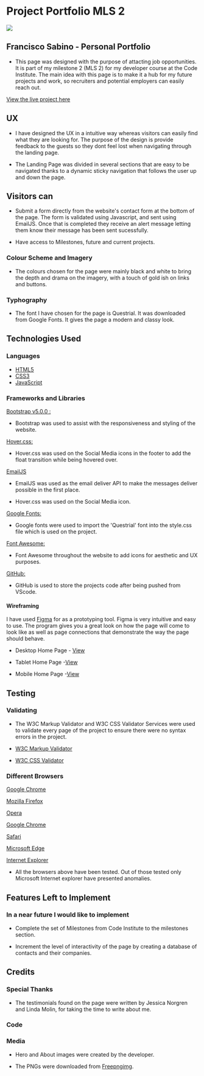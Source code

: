 # Project Portfolio MLS 2

<img src="https://github.com/fdasabino/Portfolio-Project/blob/master/assets/images/Wire.png">

## Francisco Sabino - Personal Portfolio

- This page was designed with the purpose of attacting job opportunities. It is part of my milestone 2 (MLS 2) for my developer course at the Code Institute. The main idea with this page is to make it a hub for my future projects and work, so recruiters and potential employers can easily reach out.

[View the live project here](https://fdasabino.github.io/Portfolio-Project/)

## UX

- I have designed the UX in a intuitive way whereas visitors can easily find what they are looking for. The purpose of the design is provide feedback to the guests so they dont feel lost when navigating through the landing page.

- The Landing Page was divided in several sections that are easy to be navigated thanks to a dynamic sticky navigation that follows the user up and down the page.

## Visitors can

- Submit a form directly from the website's contact form at the bottom of the page. The form is validated using Javascript, and sent using EmailJS. Once that is completed they receive an alert message letting them know their message has been sent sucessfully.

- Have access to Milestones, future and current projects.

### Colour Scheme and Imagery

- The colours chosen for the page were mainly black and white to bring the depth and drama on the imagery, with a touch of gold ish on links and buttons.

### Typhography

- The font I have chosen for the page is Questrial. It was downloaded from Google Fonts. It gives the page a modern and classy look.

## Technologies Used

### Languages

- [HTML5](https://en.wikipedia.org/wiki/HTML5)
- [CSS3](https://en.wikipedia.org/wiki/Cascading_Style_Sheets)
- [JavaScript](https://en.wikipedia.org/wiki/javascript)

### Frameworks and Libraries

[Bootstrap v5.0.0 :](https://getbootstrap.com/)

- Bootstrap was used to assist with the responsiveness and styling of the website.

[Hover.css:](https://ianlunn.github.io/Hover/)

- Hover.css was used on the Social Media icons in the footer to add the float transition while being hovered over.

[EmailJS](https://www.emailjs.com/)

- EmailJS was used as the email deliver API to make the messages deliver possible in the first place.

- Hover.css was used on the Social Media icon.

[Google Fonts:](https://fonts.google.com/)

- Google fonts were used to import the 'Questrial' font into the style.css file which is used on the project.

[Font Awesome:](https://fontawesome.com/)

- Font Awesome throughout the website to add icons for aesthetic and UX purposes.

[GitHub:](https://github.com/)

- GitHub is used to store the projects code after being pushed from VScode.

#### Wireframing

I have used [Figma](https://figma.com/) for as a prototyping tool. Figma is very intuitive and easy to use. The program gives you a great look on how the page will come to look like as well as page connections that demonstrate the way the page should behave.

- Desktop Home Page - [View](https://www.figma.com/proto/YIKdCz5k5o1l4NaIjVVt1h/Francisco-Sabino-Portfolio?node-id=7%3A191)

- Tablet Home Page -[View](https://www.figma.com/proto/YIKdCz5k5o1l4NaIjVVt1h/Francisco-Sabino---Portfolio?node-id=7%3A199&scaling=min-zoom)

- Mobile Home Page -[View](https://www.figma.com/proto/YIKdCz5k5o1l4NaIjVVt1h/Francisco-Sabino-Portfolio?node-id=0%3A1)

## Testing

### Validating

- The W3C Markup Validator and W3C CSS Validator Services were used to validate every page of the project to ensure there were no syntax errors in the project.

- [W3C Markup Validator](https://jigsaw.w3.org/css-validator/#validate_by_input)
- [W3C CSS Validator](https://jigsaw.w3.org/css-validator/#validate_by_input)

### Different Browsers

[Google Chrome](https://www.google.com/chrome/)

[Mozilla Firefox](https://www.mozilla.org/en-US/firefox/new/)

[Opera](https://www.opera.com/)

[Google Chrome](https://www.google.com/chrome/)

[Safari](https://www.apple.com/safari/)

[Microsoft Edge](https://www.microsoft.com/en-us/edge)

[Internet Explorer](https://support.microsoft.com/en-us/windows/internet-explorer-downloads-d49e1f0d-571c-9a7b-d97e-be248806ca70)

- All the browsers above have been tested. Out of those tested only Microsoft Internet explorer have presented anomalies.

## Features Left to Implement

### In a near future I would like to implement

- Complete the set of Milestones from Code Institute to the milestones section.

- Increment the level of interactivity of the page by creating a database of contacts and their companies.

## Credits

### Special Thanks

- The testimonials found on the page were written by Jessica Norgren and Linda Molin, for taking the time to write about me.

### Code

### Media

- Hero and About images were created by the developer.

- The PNGs were downloaded from [Freepngimg](https://freepngimg.com/).
